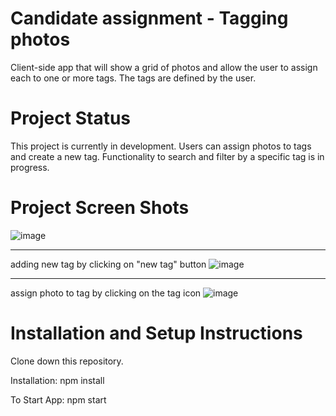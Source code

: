 # Candidate assignment - Tagging photos
 Client-side app that will show a grid of photos and allow the user to assign each to one or more tags. The tags are defined by the user.

# Project Status
This project is currently in development. Users can assign photos to tags and create a new tag. Functionality to search and filter by a specific tag  is in progress.

# Project Screen Shots
![image](https://user-images.githubusercontent.com/64200819/171990539-5b545471-c1e9-4751-b114-be6588250140.png)


------------------------------------------------------------------------------------------------------------------------------
adding new tag by clicking on "new tag" button
![image](https://user-images.githubusercontent.com/64200819/171990367-7bdb9c78-ee96-4df8-adfb-2f23cbb6f7ab.png)


------------------------------------------------------------------------------------------------------------------------------
assign photo to tag by clicking on the tag icon
![image](https://user-images.githubusercontent.com/64200819/171990449-95bce848-884a-49fb-bcf2-109eae5a1e1d.png)

# Installation and Setup Instructions
Clone down this repository. 

Installation:
npm install

To Start App:
npm start

